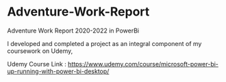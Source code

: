 # Adventure-Work-Report
 Adventure Work Report 2020-2022 in PowerBi
 
 I developed and completed a project as an integral component of my coursework on Udemy,

Udemy Course Link : 
https://www.udemy.com/course/microsoft-power-bi-up-running-with-power-bi-desktop/ 


